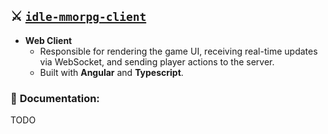 ## ⚔️ [`idle-mmorpg-client`](https://github.com/luizantoniona/idle-mmorpg/tree/main/idle-mmorpg-client)
- **Web Client**
  - Responsible for rendering the game UI, receiving real-time updates via WebSocket, and sending player actions to the server.
  - Built with **Angular** and **Typescript**.

### 📖 **Documentation**:  
TODO
